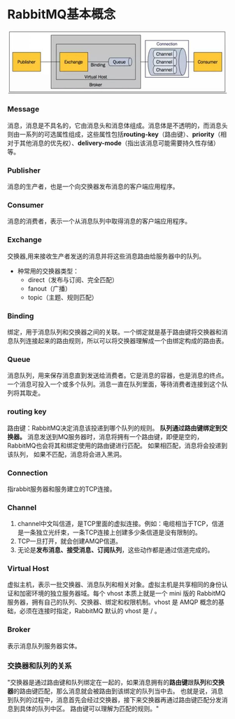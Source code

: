 # RabbitMQ基本概念
![](../img/10.jpg)

### Message
消息，消息是不具名的，它由消息头和消息体组成。消息体是不透明的，而消息头则由一系列的可选属性组成，这些属性包括**routing-key**（路由键）、**priority**（相对于其他消息的优先权）、**delivery-mode**（指出该消息可能需要持久性存储）等。
### Publisher
消息的生产者，也是一个向交换器发布消息的客户端应用程序。		
### Consumer
消息的消费者，表示一个从消息队列中取得消息的客户端应用程序。
### Exchange
交换器,用来接收生产者发送的消息并将这些消息路由给服务器中的队列。
+ 种常用的交换器类型：
   +    direct（发布与订阅、完全匹配）
   +  fanout（广播）
   +  topic（主题、规则匹配）

### Binding
绑定，用于消息队列和交换器之间的关联。一个绑定就是基于路由键将交换器和消息队列连接起来的路由规则，所以可以将交换器理解成一个由绑定构成的路由表。
### Queue
消息队列，用来保存消息直到发送给消费者。它是消息的容器，也是消息的终点。一个消息可投入一个或多个队列。消息一直在队列里面，等待消费者连接到这个队列将其取走。		
### routing key	
路由键：RabbitMQ决定消息该投递到哪个队列的规则。
**队列通过路由键绑定到交换器。**
消息发送到MQ服务器时，消息将拥有一个路由键，即便是空的，RabbitMQ也会将其和绑定使用的路由键进行匹配。
如果相匹配，消息将会投递到该队列，
如果不匹配，消息将会进入黑洞。		
### Connection
指rabbit服务器和服务建立的TCP连接。		
### Channel	
1. channel中文叫信道，是TCP里面的虚拟连接。例如：电缆相当于TCP，信道是一条独立光纤束，一条TCP连接上创建多少条信道是没有限制的。
2. TCP一旦打开，就会创建AMQP信道。
3. 无论是**发布消息、接受消息、订阅队列**，这些动作都是通过信道完成的。

### Virtual Host		
虚拟主机，表示一批交换器、消息队列和相关对象。虚拟主机是共享相同的身份认证和加密环境的独立服务器域。每个 vhost 本质上就是一个 mini 版的 RabbitMQ 服务器，拥有自己的队列、交换器、绑定和权限机制。vhost 是 AMQP 概念的基础，必须在连接时指定，RabbitMQ 默认的 vhost 是 / 。	
### Broker
表示消息队列服务器实体。	
### 交换器和队列的关系						
"交换器是通过路由键和队列绑定在一起的，如果消息拥有的**路由键**跟**队列**和**交换器**的路由键匹配，那么消息就会被路由到该绑定的队列当中去。
也就是说，消息到队列的过程中，消息首先会经过交换器，接下来交换器再通过路由键匹配分发消息到具体的队列中区。
路由键可以理解为匹配的规则。"						
